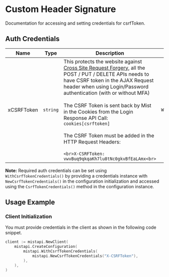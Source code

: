 
# Custom Header Signature



Documentation for accessing and setting credentials for csrfToken.

## Auth Credentials

| Name | Type | Description | Setter | Getter |
|  --- | --- | --- | --- | --- |
| xCSRFToken | `string` | This protects the website against [Cross Site Request Forgery](https://en.wikipedia.org/wiki/Cross-site_request_forgery), all the POST / PUT / DELETE APIs needs to have CSRF token in the AJAX Request header when using Login/Password authentication (with or without MFA)<br><br>The CSRF Token is sent back by Mist in the Cookies from the Login Response API Call:<br>`cookies[csrftoken]`<br><br>The CSRF Token must be added in the HTTP Request Headers:<br><br>```<br>X-CSRFToken: vwvBuq9qkqaKh7lu8tNc0gkvBfEaLAmx<br>``` | `WithXCSRFToken` | `XCSRFToken()` |



**Note:** Required auth credentials can be set using `WithCsrfTokenCredentials()` by providing a credentials instance with `NewCsrfTokenCredentials()` in the configuration initialization and accessed using the `CsrfTokenCredentials()` method in the configuration instance.

## Usage Example

### Client Initialization

You must provide credentials in the client as shown in the following code snippet.

```go
client := mistapi.NewClient(
    mistapi.CreateConfiguration(
        mistapi.WithCsrfTokenCredentials(
            mistapi.NewCsrfTokenCredentials("X-CSRFToken"),
        ),
    ),
)
```


